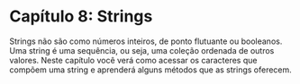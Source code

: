 # Capítulo 8: Strings

Strings não são como números inteiros, de ponto flutuante ou booleanos. Uma string é uma sequência, ou seja, uma coleção ordenada de outros valores. Neste capítulo você verá como acessar os caracteres que compõem uma string e aprenderá alguns métodos que as strings oferecem.

